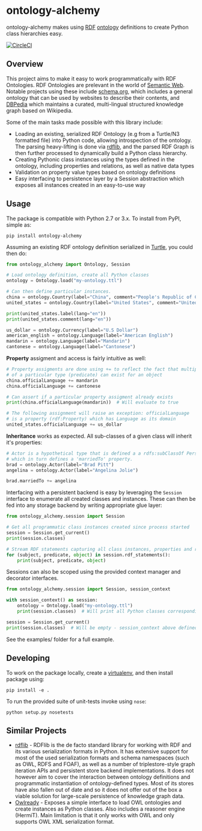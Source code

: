 # ontology-alchemy

ontology-alchemy makes using [RDF](https://en.wikipedia.org/wiki/Resource_Description_Framework) [ontology](https://en.wikipedia.org/wiki/Ontology_(information_science)) definitions to create Python class hierarchies easy.

[![CircleCI](https://circleci.com/gh/globality-corp/ontology-alchemy/tree/develop.svg?style=svg)](https://circleci.com/gh/globality-corp/ontology-alchemy/tree/develop)

## Overview

This project aims to make it easy to work programmatically with RDF Ontologies. RDF Ontologies are prelevant in the world of [Semantic Web](https://en.wikipedia.org/wiki/Semantic_Web). Notable projects using these include [schema.org](http://schema.org), which includes a general ontology that can be used by websites to describe their contents, and [DBPedia](http://wiki.dbpedia.org) which maintains a curated, multi-lingual structured knowledge graph based on Wikipedia.

Some of the main tasks made possible with this library include:

* Loading an existing, serialized RDF Ontology (e.g from a Turtle/N3 formatted file) into Python code, allowing introspection of the ontology. The parsing heavy-lifting is done via [rdflib](http://rdflib.readthedocs.io/en/stable/), and the parsed RDF Graph is then further processed to dynamically build a Python class hierarchy.
* Creating Pythonic class instances using the types defined in the ontology, including properties and relations, as well as native data types
* Validation on property value types based on ontology definitions
* Easy interfacing to persistence layer by a Session abstraction which exposes all instances created in an easy-to-use way

## Usage

The package is compatible with Python 2.7 or 3.x. To install from PyPI, simple as:

    pip install ontology-alchemy

Assuming an existing RDF ontology definition serialized in [Turtle](https://en.wikipedia.org/wiki/Turtle_(syntax)), you could then do:

```python
from ontology_alchemy import Ontology, Session

# Load ontology definition, create all Python classes
ontology = Ontology.load("my-ontology.ttl")

# Can then define particular instances.
china = ontology.Country(label="China", comment="People's Republic of China")
united_states = ontology.Country(label="United States", comment="United States of America")

print(united_states.label(lang="en"))
print(united_states.comment(lang="en"))

us_dollar = ontology.Currency(label="U.S Dollar")
american_english = ontology.Language(label="American English")
mandarin = ontology.Language(label="Mandarin")
cantonese = ontology.Language(label="Cantonese")
```

**Property** assigment and access is fairly intuitive as well:

```python
# Property assigments are done using += to reflect the fact that multiple "edges"
# of a particular type (predicate) can exist for an object
china.officialLanguage += mandarin
china.officialLanguage += cantonese

# Can assert if a particular property assigment already exists
print(china.officialLanguage(mandarin))  # Will evaluate to true

# The following assignment will raise an exception: officialLanguage
# is a property (rdf:Property) which has Language as its domain
united_states.officialLanguage += us_dollar
```

**Inheritance** works as expected. All sub-classes of a given class will inherit it's properties:

```python
# Actor is a hypothetical type that is defined a a rdfs:subClassOf Person,
# which in turn defines a 'marriedTo' property.
brad = ontology.Actor(label="Brad Pitt")
angelina = ontology.Actor(label="Angelina Jolie")

brad.marriedTo += angelina
```

Interfacing with a persistent backend is easy by leveraging the `Session` interface
to enumerate all created classes and instances. These can then be fed into any storage backend
by writing appropriate glue layer:

```python
from ontology_alchemy.session import Session

# Get all programmatic class instances created since process started
session = Session.get_current()
print(session.classes)

# Stream RDF statements capturing all class instances, properties and relations created
for (subject, predicate, object) in session.rdf_statements():
    print(subject, predicate, object)
```

Sessions can also be scoped using the provided context manager and decorator interfaces.

```python
from ontology_alchemy.session import Session, session_context

with session_context() as session:
    ontology = Ontology.load("my-ontology.ttl")
    print(session.classes)  # Will print all Python classes corresponding to ontology classes

session = Session.get_current()
print(session.classes)  # Will be empty - session_context above defined a local session scope
```

See the examples/ folder for a full example.

## Developing

To work on the package locally, create a [virtualenv](http://docs.python-guide.org/en/latest/dev/virtualenvs/), and then install package using:

    pip install -e .

To run the provided suite of unit-tests invoke using `nose`:

    python setup.py nosetests

## Similar Projects

* [rdflib](http://rdflib.readthedocs.io/en/stable/) - RDFlib is the de facto standard library for working with RDF and its various serialization formats in Python. It has extensive support for most of the used serialization formats and schema namespaces (such as OWL, RDFS and FOAF), as well as a number of triplestore-style graph iteration APIs and persistent store backend implementations. It does not however aim to cover the interaction between ontology definitions and programmatic instantiation of ontology-defined types. Most of its stores have also fallen out of date and so it does not offer out of the box a viable solution for large-scale persistence of knowledge graph data.
* [Owlready](http://pythonhosted.org/Owlready/index.html) - Exposes a simple interface to load OWL ontologies and create instances as Python classes. Also includes a reasoner engine (HermiT). Main limitation is that it only works with OWL and only supports OWL XML serialization format.
